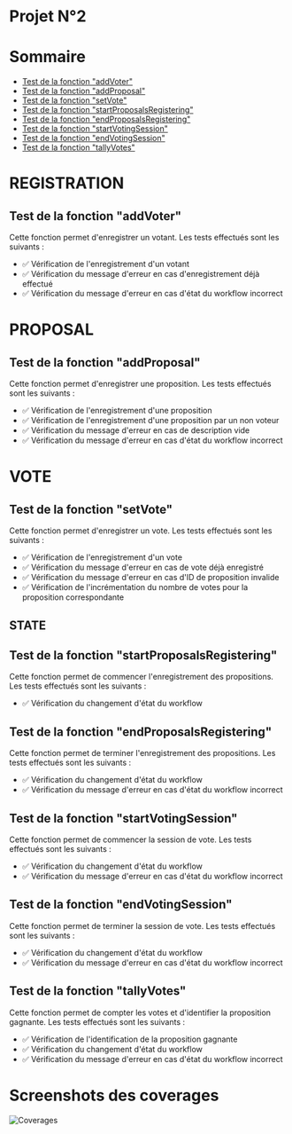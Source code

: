 # Projet N°2

# Sommaire
- [Test de la fonction "addVoter"](#test-de-la-fonction-addvoter)
- [Test de la fonction "addProposal"](#test-de-la-fonction-addproposal)
- [Test de la fonction "setVote"](#test-de-la-fonction-setvote)
- [Test de la fonction "startProposalsRegistering"](#test-de-la-fonction-startproposalsregistering)
- [Test de la fonction "endProposalsRegistering"](#test-de-la-fonction-endproposalsregistering)
- [Test de la fonction "startVotingSession"](#test-de-la-fonction-startvotingsession)
- [Test de la fonction "endVotingSession"](#test-de-la-fonction-endvotingsession)
- [Test de la fonction "tallyVotes"](#test-de-la-fonction-tallyvotes)

# REGISTRATION
## Test de la fonction "addVoter"

Cette fonction permet d'enregistrer un votant. Les tests effectués sont les suivants :

- :white_check_mark: Vérification de l'enregistrement d'un votant
- :white_check_mark: Vérification du message d'erreur en cas d'enregistrement déjà effectué
- :white_check_mark: Vérification du message d'erreur en cas d'état du workflow incorrect

# PROPOSAL
## Test de la fonction "addProposal"

Cette fonction permet d'enregistrer une proposition. Les tests effectués sont les suivants :

- :white_check_mark: Vérification de l'enregistrement d'une proposition
- :white_check_mark: Vérification de l'enregistrement d'une proposition par un non voteur
- :white_check_mark: Vérification du message d'erreur en cas de description vide
- :white_check_mark: Vérification du message d'erreur en cas d'état du workflow incorrect

# VOTE
## Test de la fonction "setVote"

Cette fonction permet d'enregistrer un vote. Les tests effectués sont les suivants :

- :white_check_mark: Vérification de l'enregistrement d'un vote
- :white_check_mark: Vérification du message d'erreur en cas de vote déjà enregistré
- :white_check_mark: Vérification du message d'erreur en cas d'ID de proposition invalide
- :white_check_mark: Vérification de l'incrémentation du nombre de votes pour la proposition correspondante

## STATE
## Test de la fonction "startProposalsRegistering"

Cette fonction permet de commencer l'enregistrement des propositions. Les tests effectués sont les suivants :

- :white_check_mark: Vérification du changement d'état du workflow

## Test de la fonction "endProposalsRegistering"

Cette fonction permet de terminer l'enregistrement des propositions. Les tests effectués sont les suivants :

- :white_check_mark: Vérification du changement d'état du workflow
- :white_check_mark: Vérification du message d'erreur en cas d'état du workflow incorrect

## Test de la fonction "startVotingSession"

Cette fonction permet de commencer la session de vote. Les tests effectués sont les suivants :

- :white_check_mark: Vérification du changement d'état du workflow
- :white_check_mark: Vérification du message d'erreur en cas d'état du workflow incorrect

## Test de la fonction "endVotingSession"

Cette fonction permet de terminer la session de vote. Les tests effectués sont les suivants :

- :white_check_mark: Vérification du changement d'état du workflow
- :white_check_mark: Vérification du message d'erreur en cas d'état du workflow incorrect

## Test de la fonction "tallyVotes"

Cette fonction permet de compter les votes et d'identifier la proposition gagnante. Les tests effectués sont les suivants :

- :white_check_mark: Vérification de l'identification de la proposition gagnante
- :white_check_mark: Vérification du changement d'état du workflow
- :white_check_mark: Vérification du message d'erreur en cas d'état du workflow incorrect

# Screenshots des coverages
![Coverages](/assets/ScreenShots.png "Coverages")
